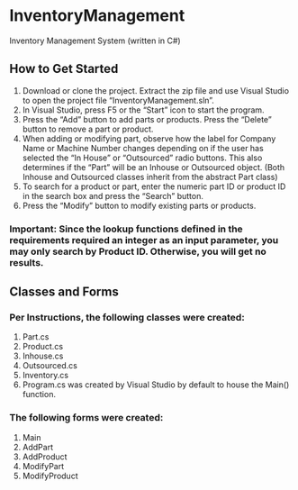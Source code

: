# InventoryManagement
Inventory Management System (written in C#)

## How to Get Started
1. Download or clone the project. Extract the zip file and use Visual Studio to open the project file “InventoryManagement.sln”.
2. In Visual Studio, press F5 or the “Start” icon to start the program.
3. Press the “Add” button to add parts or products. Press the “Delete” button to remove a part or product.
4. When adding or modifying part, observe how the label for Company Name or Machine Number changes depending on if the user has selected the “In House” or “Outsourced” radio buttons. This also determines if the “Part” will be an Inhouse or Outsourced object. (Both Inhouse and Outsourced classes inherit from the abstract Part class)
5. To search for a product or part, enter the numeric part ID or product ID in the search box and press the “Search” button.
6. Press the “Modify” button to modify existing parts or products.

### Important: Since the lookup functions defined in the requirements required an integer as an input parameter, you may only search by Product ID. Otherwise, you will get no results.

## Classes and Forms
### Per Instructions, the following classes were created:
1. Part.cs
2. Product.cs
3. Inhouse.cs
4. Outsourced.cs
5. Inventory.cs
6. Program.cs was created by Visual Studio by default to house the Main() function.

### The following forms were created:
1. Main
2. AddPart
3. AddProduct
4. ModifyPart
5. ModifyProduct
